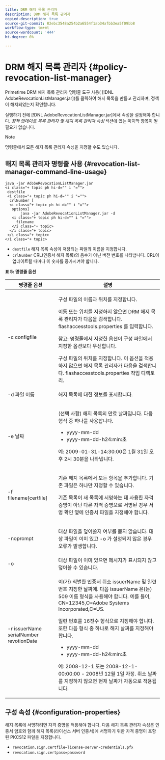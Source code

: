 ```yaml
---
title: DRM 해지 목록 관리자
description: DRM 해지 목록 관리자
copied-description: true
source-git-commit: 02ebc3548a254b2a6554f1ab34afbb3ea5f09bb8
workflow-type: tm+mt
source-wordcount: '444'
ht-degree: 0%

---
```


# DRM 해지 목록 관리자 {#policy-revocation-list-manager}

Primetime DRM 해지 목록 관리자 명령줄 도구 사용( [!DNL AdobeRevocationListManager.jar])를 클릭하여 해지 목록을 만들고 관리하며, 정책이 해지되었는지 확인합니다.

실행하기 전에 [!DNL AdobeRevocationListManager.jar]에서 속성을 설정해야 합니다. *정책 업데이트 목록 관리자 및 해지 목록 관리자 속성* 섹션에 있는 마지막 항목이 될 필요가 없습니다.

>[!NOTE]
>
>명령줄에서 모든 해지 목록 관리자 속성을 지정할 수도 있습니다.

## 해지 목록 관리자 명령줄 사용 {#revocation-list-manager-command-line-usage}

```
java -jar AdobeRevocationListManager.jar 
<i class="+ topic ph hi-d="" i "="">
 destfile 
 <i class="+ topic ph hi-d="" i "="">
  crlNumber [
  <i class="+ topic ph hi-d="" i "="">
   options] 
       java -jar AdobeRevocationListManager.jar -d 
   <i class="+ topic ph hi-d="" i "="">
     filename
   </i class="+ topic>
  </i class="+ topic>
 </i class="+ topic>
</i class="+ topic>
```

* `destfile` 해지 목록 속성이 저장되는 파일의 이름을 지정합니다.
* `crlNumber` CRL(인증서 해지 목록)의 음수가 아닌 버전 번호를 나타냅니다. CRL이 업데이트될 때마다 이 숫자를 증가시켜야 합니다.

**표 5: 명령줄 옵션**

<table frame="all" colsep="1" rowsep="1" class="+ topic/table adobe-d/table " id="table_a3y_wqy_n4">  
 <thead class="- topic/thead "> 
  <tr rowsep="1" class="- topic/row "> 
   <th colname="1" class="- topic/entry entry"> 명령줄 옵션 </th> 
   <th colname="2" class="- topic/entry entry"> 설명 </th> 
  </tr> 
 </thead>
 <tbody class="- topic/tbody "> 
  <tr rowsep="1" class="- topic/row "> 
   <td colname="1" class="- topic/entry "><span class="+ topic/ph pr-d/codeph codeph">-c configfile</span> </td> 
   <td colname="2" class="- topic/entry "><p class="- topic/p ">구성 파일의 이름과 위치를 지정합니다. </p><p class="- topic/p ">이름 또는 위치를 지정하지 않으면 DRM 해지 목록 관리자가 다음을 검색합니다. <span class="filepath"> flashaccesstools.properties</span> 를 입력합니다. </p><p>참고: 명령줄에서 지정한 옵션이 구성 파일에서 지정한 옵션보다 우선합니다. </p>구성 파일의 위치를 지정합니다. 이 옵션을 적용하지 않으면 해지 목록 관리자가 다음을 검색합니다. <span class="filepath"> flashaccesstools.properties</span> 작업 디렉토리. </td> 
  </tr> 
  <tr rowsep="1" class="- topic/row "> 
   <td colname="1" class="- topic/entry "><span class="+ topic/ph pr-d/codeph codeph">-d 파일 이름</span> </td> 
   <td colname="2" class="- topic/entry "> <p class="- topic/p ">해지 목록에 대한 정보를 표시합니다. </p> </td> 
  </tr> 
  <tr rowsep="1" class="- topic/row "> 
   <td colname="1" class="- topic/entry "><span class="+ topic/ph pr-d/codeph codeph">-e 날짜</span> </td> 
   <td colname="2" class="- topic/entry "> <p class="- topic/p ">(선택 사항) 해지 목록의 만료 날짜입니다. 다음 형식 중 하나를 사용합니다. 
     <ul id="ul_2C89F8183C3647C593CB67576D9DED07"> 
      <li id="li_A866F6CBCB464193A119A6609C8F3B2A"><span class="+ topic/ph pr-d/codeph codeph">yyyy-mm-dd</span> </li> 
      <li id="li_B5F9F6C995E64464838DDE447848F707"><span class="+ topic/ph pr-d/codeph codeph">yyyy-mm-dd-h24:min:초</span> </li> 
     </ul>예: 2009-01-31-14:30:00은 1월 31일 오후 2시 30분을 나타냅니다. </p> </td> 
  </tr> 
  <tr rowsep="1" class="- topic/row "> 
   <td colname="1" class="- topic/entry "><span class="codeph">-f filename[certfile]</span> </td> 
   <td colname="2" class="- topic/entry "> <p>기존 해지 목록에서 모든 항목을 추가합니다. 기존 파일은 하나만 지정할 수 있습니다. </p> <p class="- topic/p ">기존 목록이 새 목록에 서명하는 데 사용한 자격 증명이 아닌 다른 자격 증명으로 서명된 경우 서명 확인 옆에 인증서 파일을 지정해야 합니다. </p> </td> 
  </tr> 
  <tr rowsep="1" class="- topic/row "> 
   <td colname="1" class="- topic/entry "><span class="codeph"> -noprompt</span> </td> 
   <td colname="2" class="- topic/entry "> <p class="- topic/p ">대상 파일을 덮어쓸지 여부를 묻지 않습니다. 대상 파일이 이미 있고 <span class="codeph"> -o</span> 가 설정되지 않은 경우 오류가 발생합니다. </p> </td> 
  </tr> 
  <tr rowsep="1" class="- topic/row "> 
   <td colname="1" class="- topic/entry "><span class="codeph"> -o</span> </td> 
   <td colname="2" class="- topic/entry "> 대상 파일이 이미 있으면 메시지가 표시되지 않고 덮어쓸 수 있습니다. </td> 
  </tr> 
  <tr rowsep="0" class="- topic/row "> 
   <td colname="1" class="- topic/entry "><span class="codeph">-r issuerName serialNumber revotionDate</span> </td> 
   <td colname="2" class="- topic/entry "> <p class="- topic/p ">이(가) 식별한 인증서 취소 <span class="codeph"> issuerName</span> 및 <span class="codeph"> 일련번호</span> 지정한 날짜에. 다음 <span class="codeph"> issuerName</span> 은(는) 509 이름 형식을 사용해야 합니다. 예를 들어, <span class="codeph"> CN=12345,O=Adobe Systems Incorporated,C=US</span>. </p> <p>일련 번호를 16진수 형식으로 지정해야 합니다. 또한 다음 형식 중 하나로 해지 날짜를 지정해야 합니다. 
     <ul id="ul_1524FBC6818248F3A2B271243E649400"> 
      <li id="li_BC618EA2332D42A59B1B5434CAFFD2AF"><span class="+ topic/ph pr-d/codeph codeph">yyyy-mm-dd</span> </li> 
      <li id="li_97F77810D20C4CF2944EFCFF5DFAE467"><span class="+ topic/ph pr-d/codeph codeph">yyyy-mm-dd-h24:min:초</span> </li> 
     </ul>예: 2008-12-1 또는 2008-12-1-00:00:00 - 2008년 12월 1일 자정. 취소 날짜를 지정하지 않으면 현재 날짜가 자동으로 적용됩니다. </p> </td> 
  </tr> 
 </tbody> 
</table>

## 구성 속성 {#configuration-properties}

해지 목록에 서명하려면 자격 증명을 적용해야 합니다. 다음 해지 목록 관리자 속성은 인증서 암호와 함께 해지 목록(라이선스 서버 인증서)에 서명하기 위한 자격 증명이 포함된 PKCS12 파일을 지정합니다.

* `revocation.sign.certfile=license-server-credentials.pfx`
* `revocation.sign.certpass=password`
